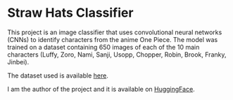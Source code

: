 
# Straw Hats Classifier

This project is an image classifier that uses convolutional neural networks (CNNs) to identify characters from the anime One Piece. The model was trained on a dataset containing 650 images of each of the 10 main characters (Luffy, Zoro, Nami, Sanji, Usopp, Chopper, Robin, Brook, Franky, Jinbei).

The dataset used is available [here](https://www.kaggle.com/datasets/ibrahimserouis99/one-piece-image-classifier).

I am the author of the project and it is available on [HuggingFace](https://huggingface.co/spaces/mariemerenc/Straw-Hats-Classifier).
